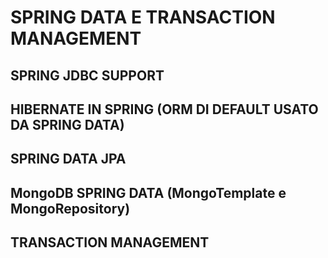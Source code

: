 # SPRING DATA E TRANSACTION MANAGEMENT

## SPRING JDBC SUPPORT


## HIBERNATE IN SPRING (ORM DI DEFAULT USATO DA SPRING DATA)

## SPRING DATA JPA

## MongoDB SPRING DATA (MongoTemplate e MongoRepository)

## TRANSACTION MANAGEMENT